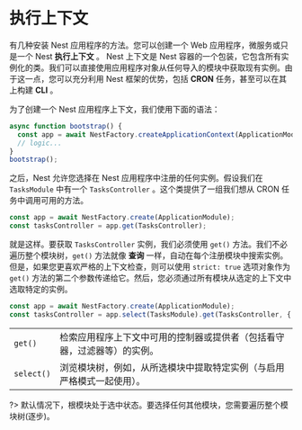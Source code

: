 # 执行上下文

有几种安装 Nest 应用程序的方法。您可以创建一个 Web 应用程序，微服务或只是一个 Nest **执行上下文** 。 Nest 上下文是 Nest 容器的一个包装，它包含所有实例化的类。我们可以直接使用应用程序对象从任何导入的模块中获取现有实例。由于这一点，您可以充分利用 Nest 框架的优势，包括 **CRON** 任务，甚至可以在其上构建 **CLI** 。

为了创建一个 Nest 应用程序上下文，我们使用下面的语法：

```typescript
async function bootstrap() {
  const app = await NestFactory.createApplicationContext(ApplicationModule);
  // logic...
}
bootstrap();
```

之后，Nest 允许您选择在 Nest 应用程序中注册的任何实例。假设我们在 `TasksModule` 中有一个 `TasksController` 。这个类提供了一组我们想从 CRON 任务中调用可用的方法。

```typescript
const app = await NestFactory.create(ApplicationModule);
const tasksController = app.get(TasksController);
```

就是这样。要获取 `TasksController` 实例，我们必须使用 `get()` 方法。我们不必遍历整个模块树，`get()` 方法就像 **查询** 一样，自动在每个注册模块中搜索实例。但是，如果您更喜欢严格的上下文检查，则可以使用 `strict: true` 选项对象作为 `get()` 方法的第二个参数传递给它。然后，您必须通过所有模块从选定的上下文中选取特定的实例。

```typescript
const app = await NestFactory.create(ApplicationModule);
const tasksController = app.select(TasksModule).get(TasksController, { strict: true });
```

|               |                                                              |
| :------------ | :----------------------------------------------------------- |
| `get()`       | 检索应用程序上下文中可用的控制器或提供者（包括看守器，过滤器等）的实例。 |
| `select()`    | 浏览模块树，例如，从所选模块中提取特定实例（与启用严格模式一起使用）。   |

?> 默认情况下，根模块处于选中状态。要选择任何其他模块，您需要遍历整个模块树(逐步)。